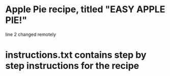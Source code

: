 # Apple Pie recipe, titled "EASY APPLE PIE!" 
line 2 changed remotely
# instructions.txt contains step by step instructions for the recipe
